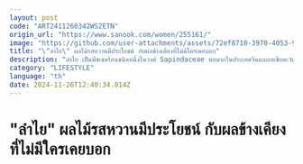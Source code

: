 ```yaml
---
layout: post
code: "ART2411260342WS2ETN"
origin_url: "https://www.sanook.com/women/255161/"
image: "https://github.com/user-attachments/assets/72ef8710-3970-4053-9d0a-9c20d961e202"
title: "\"ลำไย\" ผลไม้รสหวานมีประโยชน์ กับผลข้างเคียงที่ไม่มีใครเคยบอก"
description: "ลำไย เป็นพืชเขตร้อนชนิดหนึ่งในวงศ์ Sapindaceae พบมากในประเทศจีนและเอเชียตะวันออกเฉียงใต้"
category: "LIFESTYLE"
language: "th"
date: 2024-11-26T12:40:34.014Z
---
```


# "ลำไย" ผลไม้รสหวานมีประโยชน์ กับผลข้างเคียงที่ไม่มีใครเคยบอก